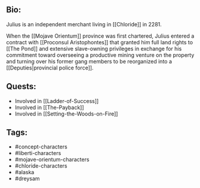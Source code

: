 ## Bio:

Julius is an independent merchant living in [[Chloride]] in 2281.

When the [[Mojave Orientum]] province was first chartered, Julius entered a contract with [[Proconsul Aristophontes]] that granted him full land rights to [[The Pond]] and extensive slave-owning privileges in exchange for his commitment toward overseeing a productive mining venture on the property and turning over his former gang members to be reorganized into a [[Deputies|provincial police force]].

## Quests:

- Involved in [[Ladder-of-Success]]
- Involved in [[The-Payback]]
- Involved in [[Setting-the-Woods-on-Fire]]

## Tags:

- #concept-characters
- #liberti-characters
- #mojave-orientum-characters
- #chloride-characters
- #alaska
- #dreysam